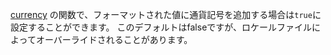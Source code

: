 <a href="#!/api/Ext.util.Format-method-currency" rel="Ext.util.Format-method-currency" class="docClass">currency</a>
の関数で、フォーマットされた値に通貨記号を追加する場合は<code>true</code>に設定することができます。
このデフォルトはfalseですが、ロケールファイルによってオーバーライドされることがあります。
